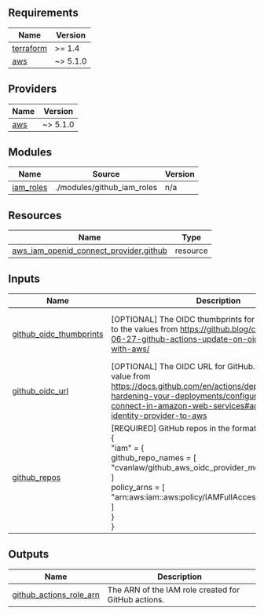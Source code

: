 <!-- BEGIN_TF_DOCS -->
## Requirements

| Name | Version |
|------|---------|
| <a name="requirement_terraform"></a> [terraform](#requirement\_terraform) | >= 1.4 |
| <a name="requirement_aws"></a> [aws](#requirement\_aws) | ~> 5.1.0 |

## Providers

| Name | Version |
|------|---------|
| <a name="provider_aws"></a> [aws](#provider\_aws) | ~> 5.1.0 |

## Modules

| Name | Source | Version |
|------|--------|---------|
| <a name="module_iam_roles"></a> [iam\_roles](#module\_iam\_roles) | ./modules/github_iam_roles | n/a |

## Resources

| Name | Type |
|------|------|
| [aws_iam_openid_connect_provider.github](https://registry.terraform.io/providers/hashicorp/aws/latest/docs/resources/iam_openid_connect_provider) | resource |

## Inputs

| Name | Description | Type | Default | Required |
|------|-------------|------|---------|:--------:|
| <a name="input_github_oidc_thumbprints"></a> [github\_oidc\_thumbprints](#input\_github\_oidc\_thumbprints) | [OPTIONAL] The OIDC thumbprints for GitHub. Defaults to the values from https://github.blog/changelog/2023-06-27-github-actions-update-on-oidc-integration-with-aws/ | `list(string)` | <pre>[<br>  "6938fd4d98bab03faadb97b34396831e3780aea1",<br>  "1c58a3a8518e8759bf075b76b750d4f2df264fcd"<br>]</pre> | no |
| <a name="input_github_oidc_url"></a> [github\_oidc\_url](#input\_github\_oidc\_url) | [OPTIONAL] The OIDC URL for GitHub. Defaults to the value from https://docs.github.com/en/actions/deployment/security-hardening-your-deployments/configuring-openid-connect-in-amazon-web-services#adding-the-identity-provider-to-aws | `string` | `"https://token.actions.githubusercontent.com"` | no |
| <a name="input_github_repos"></a> [github\_repos](#input\_github\_repos) | [REQUIRED] GitHub repos in the format:<br>  {<br>    "iam" = {<br>      github\_repo\_names = [<br>        "cvanlaw/github\_aws\_oidc\_provider\_module"<br>      ]<br>      policy\_arns = [<br>        "arn:aws:iam::aws:policy/IAMFullAccess"<br>      ]<br>    }<br>  } | <pre>map(object({<br>    github_repo_names = set(string)<br>    policy_arns       = set(string)<br>  }))</pre> | n/a | yes |

## Outputs

| Name | Description |
|------|-------------|
| <a name="output_github_actions_role_arn"></a> [github\_actions\_role\_arn](#output\_github\_actions\_role\_arn) | The ARN of the IAM role created for GitHub actions. |
<!-- END_TF_DOCS -->